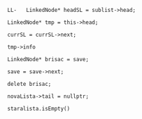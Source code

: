 `LL-   LinkedNode* headSL = sublist->head;` 
<br>

`LinkedNode* tmp = this->head;`
<br>

`currSL = currSL->next;`
<br>

`tmp->info`
<br>

`LinkedNode* brisac = save;`
<br>

`save = save->next;`
<br>

`delete brisac;`
<br>

`novaLista->tail = nullptr; `
<br>

`staralista.isEmpty()`
<br>

